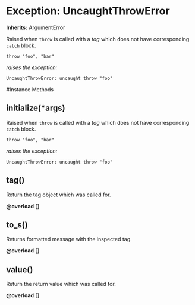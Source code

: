 # Exception: UncaughtThrowError
**Inherits:** ArgumentError
    

Raised when `throw` is called with a *tag* which does not have corresponding
`catch` block.

    throw "foo", "bar"

*raises the exception:*

    UncaughtThrowError: uncaught throw "foo"



#Instance Methods
## initialize(*args) [](#method-i-initialize)
Raised when `throw` is called with a *tag* which does not have corresponding
`catch` block.

    throw "foo", "bar"

*raises the exception:*

    UncaughtThrowError: uncaught throw "foo"

## tag() [](#method-i-tag)
Return the tag object which was called for.

**@overload** [] 

## to_s() [](#method-i-to_s)
Returns formatted message with the inspected tag.

**@overload** [] 

## value() [](#method-i-value)
Return the return value which was called for.

**@overload** [] 

